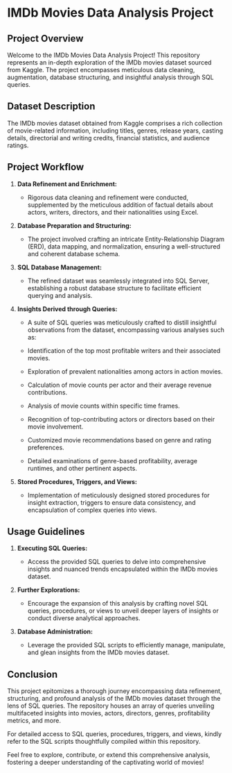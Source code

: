# IMDb Movies Data Analysis Project

## Project Overview

Welcome to the IMDb Movies Data Analysis Project! This repository represents an in-depth exploration of the IMDb movies dataset sourced from Kaggle. The project encompasses meticulous data cleaning, augmentation, database structuring, and insightful analysis through SQL queries.

## Dataset Description

The IMDb movies dataset obtained from Kaggle comprises a rich collection of movie-related information, including titles, genres, release years, casting details, directorial and writing credits, financial statistics, and audience ratings.

## Project Workflow

1. **Data Refinement and Enrichment:**
   - Rigorous data cleaning and refinement were conducted, supplemented by the meticulous addition of factual details about actors, writers, directors, and their nationalities using Excel.

2. **Database Preparation and Structuring:**
   - The project involved crafting an intricate Entity-Relationship Diagram (ERD), data mapping, and normalization, ensuring a well-structured and coherent database schema.

3. **SQL Database Management:**
   - The refined dataset was seamlessly integrated into SQL Server, establishing a robust database structure to facilitate efficient querying and analysis.

4. **Insights Derived through Queries:**
   - A suite of SQL queries was meticulously crafted to distill insightful observations from the dataset, encompassing various analyses such as:

   - Identification of the top most profitable writers and their associated movies.
   - Exploration of prevalent nationalities among actors in action movies.
   - Calculation of movie counts per actor and their average revenue contributions.
   - Analysis of movie counts within specific time frames.
   - Recognition of top-contributing actors or directors based on their movie involvement.
   - Customized movie recommendations based on genre and rating preferences.
   - Detailed examinations of genre-based profitability, average runtimes, and other pertinent aspects.

5. **Stored Procedures, Triggers, and Views:**
   - Implementation of meticulously designed stored procedures for insight extraction, triggers to ensure data consistency, and encapsulation of complex queries into views.

## Usage Guidelines

1. **Executing SQL Queries:**
   - Access the provided SQL queries to delve into comprehensive insights and nuanced trends encapsulated within the IMDb movies dataset.

2. **Further Explorations:**
   - Encourage the expansion of this analysis by crafting novel SQL queries, procedures, or views to unveil deeper layers of insights or conduct diverse analytical approaches.

3. **Database Administration:**
   - Leverage the provided SQL scripts to efficiently manage, manipulate, and glean insights from the IMDb movies dataset.

## Conclusion

This project epitomizes a thorough journey encompassing data refinement, structuring, and profound analysis of the IMDb movies dataset through the lens of SQL queries. The repository houses an array of queries unveiling multifaceted insights into movies, actors, directors, genres, profitability metrics, and more.

For detailed access to SQL queries, procedures, triggers, and views, kindly refer to the SQL scripts thoughtfully compiled within this repository.

Feel free to explore, contribute, or extend this comprehensive analysis, fostering a deeper understanding of the captivating world of movies!
